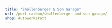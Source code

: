 ```yaml
---
title: "Shollenberger & Son Garage"
url: /port-carbon/shollenberger-und-son-garage/
shop: Autowerkstatt
---
```

